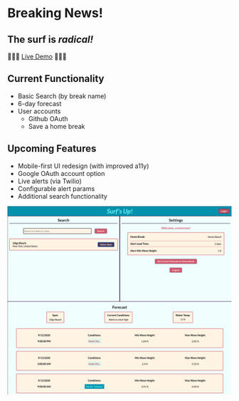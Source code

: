 # Breaking News!
## The surf is _**radical!**_

🌊🌊🌊 [Live Demo](https://www.surfreport.dev) 🌊🌊🌊

## Current Functionality
- Basic Search (by break name)
- 6-day forecast
- User accounts
  - Github OAuth
  - Save a home break

## Upcoming Features
- Mobile-first UI redesign (with improved a11y)
- Google OAuth account option
- Live alerts (via Twilio)
- Configurable alert params
- Additional search functionality

![UI screenshot](./assets/UI-screenshot.png)

